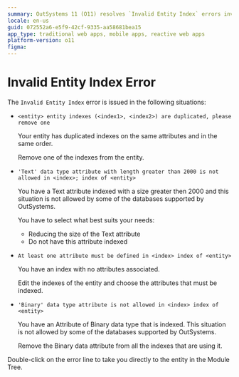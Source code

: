 ```yaml
---
summary: OutSystems 11 (O11) resolves `Invalid Entity Index` errors involving duplicated indexes, oversized text attributes, and improper data types.
locale: en-us
guid: 072552a6-e5f9-42cf-9335-aa58681bea15
app_type: traditional web apps, mobile apps, reactive web apps
platform-version: o11
figma:
---
```


# Invalid Entity Index Error

The `Invalid Entity Index` error is issued in the following situations:

* `<entity> entity indexes (<index1>, <index2>) are duplicated, please remove one`
  
    Your entity has duplicated indexes on the same attributes and in the same order.

    Remove one of the indexes from the entity.

* `'Text' data type attribute with length greater than 2000 is not allowed in <index>; index of <entity>`
  
    You have a Text attribute indexed with a size greater then 2000 and this situation is not allowed by some of the databases supported by OutSystems.

    You have to select what best suits your needs: 
    
    * Reducing the size of the Text attribute
    * Do not have this attribute indexed

* `At least one attribute must be defined in <index> index of <entity>`
  
    You have an index with no attributes associated.

    Edit the indexes of the entity and choose the attributes that must be indexed.

* `'Binary' data type attribute is not allowed in <index> index of <entity>`
  
    You have an Attribute of Binary data type that is indexed. This situation is not allowed by some of the databases supported by OutSystems.

    Remove the Binary data attribute from all the indexes that are using it.

Double-click on the error line to take you directly to the entity in the Module Tree.
